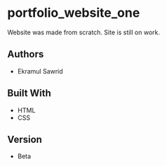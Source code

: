 # portfolio_website_one

Website was made from scratch. Site is still on work.

## Authors

* Ekramul Sawrid

## Built With

* HTML
* CSS

## Version

* Beta